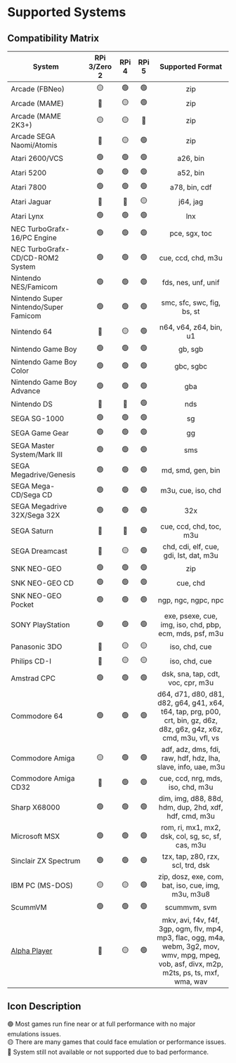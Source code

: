 # Supported Systems

## Compatibility Matrix

| System                                | RPi 3/Zero 2              | RPi 4            | RPi 5                      | Supported Format   |
| ------------------------------------- | :--------------:          | :--------------: | :------------:             | :----------------: |
| Arcade (FBNeo)                        | :yellow_circle:           | :green_circle:   | :green_circle:             | zip |
| Arcade (MAME)                         | :red_circle:              | :yellow_circle:  | :green_circle:             | zip |
| Arcade (MAME 2K3+)                    | :yellow_circle:           | :yellow_circle:  | :red_circle:               | zip |
| Arcade SEGA Naomi/Atomis              | :red_circle:              | :yellow_circle:  | :green_circle:             | zip |
| Atari 2600/VCS                        | :green_circle:            | :green_circle:   | :green_circle:             | a26, bin |
| Atari 5200                            | :green_circle:            | :green_circle:   | :green_circle:             | a52, bin |
| Atari 7800                            | :green_circle:            | :green_circle:   | :green_circle:             | a78, bin, cdf |
| Atari Jaguar                          | :red_circle:              | :red_circle:     | :yellow_circle:            | j64, jag |
| Atari Lynx                            | :green_circle:            | :green_circle:   | :green_circle:             | lnx |
| NEC TurboGrafx-16/PC Engine           | :green_circle:            | :green_circle:   | :green_circle:             | pce, sgx, toc |
| NEC TurboGrafx-CD/CD-ROM2 System      | :green_circle:            | :green_circle:   | :green_circle:             | cue, ccd, chd, m3u |
| Nintendo NES/Famicom                  | :green_circle:            | :green_circle:   | :green_circle:             | fds, nes, unf, unif |
| Nintendo Super Nintendo/Super Famicom | :green_circle:            | :green_circle:   | :green_circle:             | smc, sfc, swc, fig, bs, st |
| Nintendo 64                           | :red_circle:              | :yellow_circle:  | :green_circle:             | n64, v64, z64, bin, u1 |
| Nintendo Game Boy                     | :green_circle:            | :green_circle:   | :green_circle:             | gb, sgb |
| Nintendo Game Boy Color               | :green_circle:            | :green_circle:   | :green_circle:             | gbc, sgbc |
| Nintendo Game Boy Advance             | :green_circle:            | :green_circle:   | :green_circle:             | gba |
| Nintendo DS                           | :red_circle:              | :red_circle:     | :green_circle:             | nds |
| SEGA SG-1000                          | :green_circle:            | :green_circle:   | :green_circle:             | sg |
| SEGA Game Gear                        | :green_circle:            | :green_circle:   | :green_circle:             | gg |
| SEGA Master System/Mark III           | :green_circle:            | :green_circle:   | :green_circle:             | sms |
| SEGA Megadrive/Genesis                | :green_circle:            | :green_circle:   | :green_circle:             | md, smd, gen, bin |
| SEGA Mega-CD/Sega CD                  | :green_circle:            | :green_circle:   | :green_circle:             | m3u, cue, iso, chd |
| SEGA Megadrive 32X/Sega 32X           | :green_circle:            | :green_circle:   | :green_circle:             | 32x |
| SEGA Saturn                           | :red_circle:              | :red_circle:     | :green_circle:             | cue, ccd, chd, toc, m3u |
| SEGA Dreamcast                        | :red_circle:              | :yellow_circle:  | :green_circle:             | chd, cdi, elf, cue, gdi, lst, dat, m3u |
| SNK NEO-GEO                           | :green_circle:            | :green_circle:   | :green_circle:             | zip |
| SNK NEO-GEO CD                        | :green_circle:            | :green_circle:   | :green_circle:             | cue, chd |
| SNK NEO-GEO Pocket                    | :green_circle:            | :green_circle:   | :green_circle:             | ngp, ngc, ngpc, npc |
| SONY PlayStation                      | :green_circle:            | :green_circle:   | :green_circle:             | exe, psexe, cue, img, iso, chd, pbp, ecm, mds, psf, m3u |
| Panasonic 3DO                         | :red_circle:              | :yellow_circle:  | :yellow_circle:            | iso, chd, cue |
| Philips CD-I                          | :red_circle:              | :yellow_circle:  | :yellow_circle:            | iso, chd, cue |
| Amstrad CPC                           | :green_circle:            | :green_circle:   | :green_circle:             | dsk, sna, tap, cdt, voc, cpr, m3u |
| Commodore 64                          | :green_circle:            | :green_circle:   | :green_circle:             | d64, d71, d80, d81, d82, g64, g41, x64, t64, tap, prg, p00, crt, bin, gz, d6z, d8z, g6z, g4z, x6z, cmd, m3u, vfl, vs |
| Commodore Amiga                       | :yellow_circle:           | :green_circle:  | :green_circle:              | adf, adz, dms, fdi, raw, hdf, hdz, lha, slave, info, uae, m3u |
| Commodore Amiga CD32                  | :red_circle:              | :green_circle:   | :green_circle:             | cue, ccd, nrg, mds, iso, chd, m3u |
| Sharp X68000                          | :green_circle:            | :green_circle:   | :green_circle:             | dim, img, d88, 88d, hdm, dup, 2hd, xdf, hdf, cmd, m3u |
| Microsoft MSX                         | :green_circle:            | :green_circle:   | :green_circle:             | rom, ri, mx1, mx2, dsk, col, sg, sc, sf, cas, m3u |
| Sinclair ZX Spectrum                  | :green_circle:            | :green_circle:   | :green_circle:             | tzx, tap, z80, rzx, scl, trd, dsk |
| IBM PC (MS-DOS)                       | :yellow_circle:           | :yellow_circle:  | :green_circle:             | zip, dosz, exe, com, bat, iso, cue, img, m3u, m3u8 |
| ScummVM                               | :green_circle:            | :green_circle:   | :green_circle:             | scummvm, svm |
| [Alpha Player](alphaplayer.md)        | :red_circle:              | :yellow_circle:  | :green_circle:             | mkv, avi, f4v, f4f, 3gp, ogm, flv, mp4, mp3, flac, ogg, m4a, webm, 3g2, mov, wmv, mpg, mpeg, vob, asf, divx, m2p, m2ts, ps, ts, mxf, wma, wav |

## Icon Description
:green_circle: Most games run fine near or at full performance with no major emulations issues.</br>
:yellow_circle: There are many games that could face emulation or performance issues.</br>
:red_circle: System still not available or not supported due to bad performance.</br>